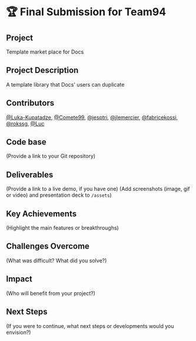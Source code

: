 # 🏆 Final Submission for Team94

## Project
Template market place for Docs

## Project Description
A template library that Docs' users can duplicate


## Contributors
<a href="https://github.com/Luka-Kupatadze">@Luka-Kupatadze</a>, <a href="https://github.com/Comete99">@Comete99</a>, <a href="https://github.com/jesptri">@jesptri</a>, <a href="https://github.com/jlemercier">@jlemercier</a>, <a href="https://github.com/fabricekossi">@fabricekossi</a>, <a href="https://github.com/rokssg">@rokssg</a>, <a href="https://github.com/Luc">@Luc</a>

## Code base
(Provide a link to your Git repository)

## Deliverables 
(Provide a link to a live demo, if you have one)
(Add screenshots (image, gif or video) and presentation deck to `/assets`)

## Key Achievements
(Highlight the main features or breakthroughs)

## Challenges Overcome
(What was difficult? What did you solve?)

## Impact
(Who will benefit from your project?)

## Next Steps
(If you were to continue, what next steps or developments would you envision?)
